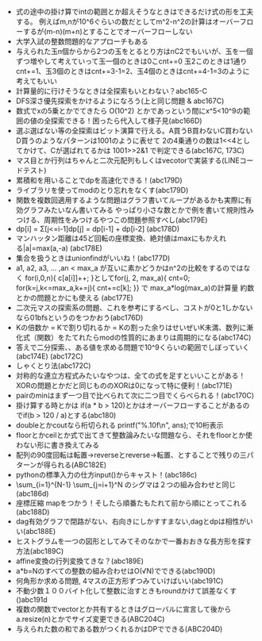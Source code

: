 - 式の途中の掛け算でintの範囲とか超えそうなときはできるだけ式の形を工夫する。
  例えばm,nが10^6ぐらいの数だとしてm^2-n^2の計算はオーバーフローするが(m-n)(m+n)とすることでオーバーフローしない
- 大学入試の整数問題的なアプローチもある
- 与えられた玉n個からから2つの玉をとるとり方はnC2でもいいが、玉を一個ずつ増やして考えていって玉一個のときは0こcnt+=0
  玉2このときは1通りcnt+=1、玉3個のときはcnt+=3-1=2、玉4個のときはcnt+=4-1=3のように考えてもいい
- 計算量的に行けそうなときは全探索もいとわない？abc165-C
- DFS深さ優先探索をかけるようになろう(上と同じ問題 & abc167C)
- 数式でxの5乗とかでてきたら O(10^2) とかであっという間にx^5<10^9の範囲の値の全探索できる！困ったら代入して様子見(abc166D)
- 選ぶ選ばない等の全探索はビット演算で行える。A買うB買わないC買わないD買うのようなパターンは1001のように表せて
  2の4乗通りの数は1<<4としてかけて、Cが選ばれてるかは 1001>>2&1 で判定できる(abc167C, 173C)
- マス目とか行列はちゃんと二次元配列もしくはvecotorで実装する(LINEコードテスト)
- 累積和を用いることでdpを高速化できる！(abc179D)
- ライブラリを使ってmodのとり忘れをなくす(abc179D)
- 関数を複数回適用するような問題はグラフ書いてループがあるかも実際に有効グラフみたいなん書いてみる
  やっぱり小さな数とかで例を書いて規則性みつける、周期性をみつけるやつこの問題参照すべし(abc179E)
- dp[i] = Σ[j<=i-1]dp[j] = dp[i-1] + dp[i-2] (abc178D)
- マンハッタン距離は45ど回転の座標変換、絶対値はmaxにもかえれる|a|=max(a,-a) (abc178E)
- 集合を扱うときはunionfindがいいね！(abc177D)
- a1, a2, a3, ... ,an < max_a が互いに素かどうかはn^2の比較をするのではなく
  for(i,0,n){ c[a[i]]++; }としてfor(j, 2, max_a){ cnt=0; for(k=j,k<=max_a,k+=j){ cnt+=c[k]; }} で max_a*log(max_a)の計算量
  約数とかの問題とかにも使える (abc177E)
- 二次元マスの探索系の問題、これを参考にするべし、コストが0と1しかないなら01bfsというのをつかおう(abc176D)
- Kの倍数か = Kで割り切れるか = Kの割った余りはせいぜいK未満、数列に漸化式（関数）をたてれたらmodの性質的にあまりは周期的になる(abc174C)
- 答えで二分探索、、ある値を求める問題で10^9くらいの範囲でしぼっていく(abc174E) (abc172C)
- しゃくとり法(abc172C)
- 対称的な連立方程式みたいなやつは、全ての式を足すといいことがある！XORの問題とかだと同じもののXORは0になって特に便利！(abc171E)
- pairのminはまず一つ目で比べられて次に二つ目でくらべられる！(abc170C)
- 掛け算する時とかは if(a * b > 120)とかはオーバーフローすることがあるのでif(b > 120 / a)とする(abc180)
- doubleとかcoutなら桁切られる printf("%.10f\n", ans);で10桁表示
- floorとかceilとか式で出てきて整数論みたいな問題なら、それをfloorとか使わない形に書き換えてみる
- 配列の90度回転は転置->reverseとreverse->転置、とすることで残りの三パターンが得られる(ABC182E)
- pythonの標準入力の仕方input()からキャスト！(abc186c)
- \sum_{i=1}^{N-1} \sum_{j=i+1}^N のシグマは２つの組み合わせと同じ(abc186d)
- 座標圧縮 mapをつかう！そしたら順番たもたれて前から順にとってこれる(abc188D)
- dag有効グラフで閉路がない、右向きにしかすすまない,dagとdpは相性がいい(abc188E)
- ヒストグラムを一つの図形としてみてそのなかで一番おおきな長方形を探す方法(abc189C)
- affine変換の行列変換てきな？(abc189E)
- a*b=Nのすべての整数の組み合わせはO(√N)でできる(abc190D)
- 何角形か求める問題, 4マスの正方形ずつみていけばいい(abc191C)
- 不動少数１００バイト化して整数に治すときもroundかけて誤差なくす()abc191d
- 複数の関数でvectorとか共有するときはグローバルに宣言して後からa.resize(n)とかでサイズ変更できる(ABC204C)
- 与えられた数の和である数がつくれるかはDPでできる(ABC204D)
